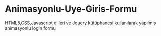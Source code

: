 # Animasyonlu-Uye-Giris-Formu
HTML5,CSS,Javascript dilleri ve Jquery kütüphanesi kullanılarak yapılmış animasyonlu login formu
